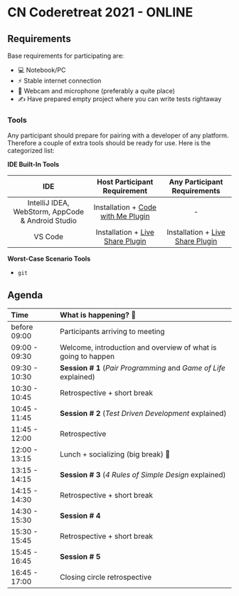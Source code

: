 # CN Coderetreat 2021 - ONLINE

## Requirements

Base requirements for participating are:

- 💻 Notebook/PC
- ⚡ Stable internet connection
- 🎥 Webcam and microphone (preferably a quite place)
- ✍️ Have prepared empty project where you can write tests rightaway

### Tools

Any participant should prepare for pairing with a developer of any platform. Therefore a couple of extra tools should be ready for use. Here is the categorized list:

**IDE Built-In Tools**

| IDE | Host Participant Requirement | Any Participant Requirements |
|:---:|:----:|:-----:|
|IntelliJ IDEA, WebStorm, AppCode & Android Studio | Installation + [Code with Me Plugin](https://plugins.jetbrains.com/plugin/14896-code-with-me) | - |
| VS Code | Installation + [Live Share Plugin](https://marketplace.visualstudio.com/items?itemName=MS-vsliveshare.vsliveshare) | Installation + [Live Share Plugin](https://marketplace.visualstudio.com/items?itemName=MS-vsliveshare.vsliveshare) |

**Worst-Case Scenario Tools**

- `git`

## Agenda

| Time          | What is happening? 🤔 | 
|:--------------|:----------------------|
| before 09:00  | Participants arriving to meeting |
| 09:00 - 09:30 | Welcome, introduction and overview of what is going to happen |
| 09:30 - 10:30 | **Session # 1** (_Pair Programming_ and _Game of Life_ explained) |
| 10:30 - 10:45 | Retrospective + short break |
| 10:45 - 11:45 | **Session # 2** (_Test Driven Development_ explained)|
| 11:45 - 12:00 | Retrospective |
| 12:00 - 13:15 | Lunch + socializing (big break) 🍕 |
| 13:15 - 14:15 | **Session # 3** (_4 Rules of Simple Design_ explained) |
| 14:15 - 14:30 | Retrospective + short break |
| 14:30 - 15:30 | **Session # 4** |
| 15:30 - 15:45 | Retrospective + short break |
| 15:45 - 16:45 | **Session # 5** |
| 16:45 - 17:00 | Closing circle retrospective |

